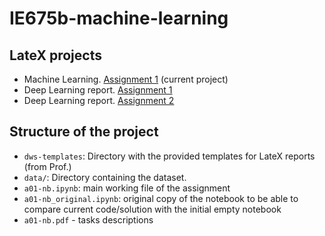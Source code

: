 # IE675b-machine-learning

## LateX projects
- Machine Learning. [Assignment 1](https://www.overleaf.com/project/670aec2240f8d8bbf5ceff97) (current project)
- Deep Learning report. [Assignment 1](https://github.com/abisliouk/IE678-deep-learning/blob/main/Assignment%201/solution%20report/Deep_Learning_Assignment_1_Report.pdf)
- Deep Learning report. [Assignment 2](https://github.com/abisliouk/IE678-deep-learning/blob/main/Assignment%202/solution%20report/Deep_Learning_Assignment_2%20_report.pdf)

## Structure of the project
- `dws-templates`: Directory with the provided templates for LateX reports (from Prof.)
- `data/`: Directory containing the dataset.
- `a01-nb.ipynb`: main working file of the assignment
- `a01-nb_original.ipynb`: original copy of the notebook to be able to compare current code/solution with the initial empty notebook
- `a01-nb.pdf` - tasks descriptions

